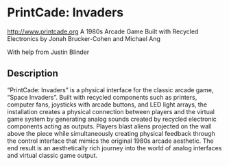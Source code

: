 # PrintCade: Invaders
http://www.printcade.org
A 1980s Arcade Game Built with Recycled Electronics
by Jonah Brucker-Cohen and Michael Ang

With help from Justin Blinder

## Description
“PrintCade: Invaders” is a physical interface for the classic arcade game, “Space Invaders”. Built with recycled components such as printers, computer fans, joysticks with arcade buttons, and LED light arrays, the installation creates a physical connection between players and the virtual game system by generating analog sounds created by recycled electronic components acting as outputs. Players blast aliens projected on the wall above the piece while simultaneously creating physical feedback through the control interface that mimics the original 1980s arcade aesthetic. The end result is an aesthetically rich journey into the world of analog interfaces and virtual classic game output.

